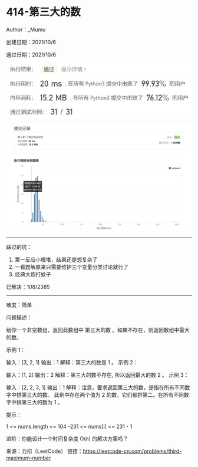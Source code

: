 # 414-第三大的数

Author：_Mumu

创建日期：2021/10/6

通过日期：2021/10/6

![](./通过截图2.jpg)

![](./通过截图1.jpg)

*****

踩过的坑：

1. 第一反应小根堆，结果还是想复杂了
2. 一看题解原来只需要维护三个变量分类讨论就行了
3. 经典大炮打蚊子

已解决：108/2385

*****

难度：简单

问题描述：

给你一个非空数组，返回此数组中 第三大的数 。如果不存在，则返回数组中最大的数。

 

示例 1：

输入：[3, 2, 1]
输出：1
解释：第三大的数是 1 。
示例 2：

输入：[1, 2]
输出：2
解释：第三大的数不存在, 所以返回最大的数 2 。
示例 3：

输入：[2, 2, 3, 1]
输出：1
解释：注意，要求返回第三大的数，是指在所有不同数字中排第三大的数。
此例中存在两个值为 2 的数，它们都排第二。在所有不同数字中排第三大的数为 1 。


提示：

1 <= nums.length <= 104
-231 <= nums[i] <= 231 - 1


进阶：你能设计一个时间复杂度 O(n) 的解决方案吗？

来源：力扣（LeetCode）
链接：https://leetcode-cn.com/problems/third-maximum-number
